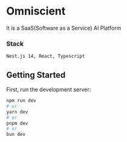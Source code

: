 # Omniscient

It is a SaaS(Software as a Service) AI Platform

### Stack

`Nest.js 14, React, Typescript`

## Getting Started

First, run the development server:

```bash
npm run dev
# or
yarn dev
# or
pnpm dev
# or
bun dev
```
